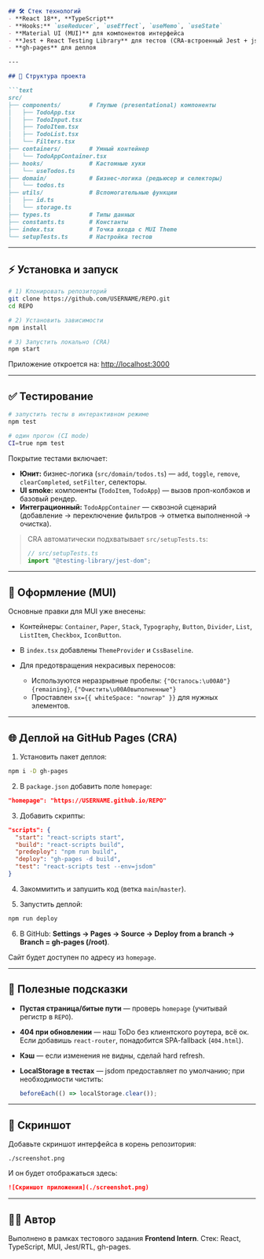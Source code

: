 ```markdown
## 🛠️ Стек технологий
- **React 18**, **TypeScript**
- **Hooks:** `useReducer`, `useEffect`, `useMemo`, `useState`
- **Material UI (MUI)** для компонентов интерфейса
- **Jest + React Testing Library** для тестов (CRA-встроенный Jest + jsdom)
- **gh-pages** для деплоя

---

## 📂 Структура проекта

```text
src/
├── components/        # Глупые (presentational) компоненты
│   ├── TodoApp.tsx
│   ├── TodoInput.tsx
│   ├── TodoItem.tsx
│   ├── TodoList.tsx
│   └── Filters.tsx
├── containers/        # Умный контейнер
│   └── TodoAppContainer.tsx
├── hooks/             # Кастомные хуки
│   └── useTodos.ts
├── domain/            # Бизнес-логика (редьюсер и селекторы)
│   └── todos.ts
├── utils/             # Вспомогательные функции
│   ├── id.ts
│   └── storage.ts
├── types.ts           # Типы данных
├── constants.ts       # Константы
├── index.tsx          # Точка входа с MUI Theme
└── setupTests.ts      # Настройка тестов

````

---

## ⚡ Установка и запуск

```bash
# 1) Клонировать репозиторий
git clone https://github.com/USERNAME/REPO.git
cd REPO

# 2) Установить зависимости
npm install

# 3) Запустить локально (CRA)
npm start
````

Приложение откроется на: [http://localhost:3000](http://localhost:3000)

---

## ✅ Тестирование

```bash
# запустить тесты в интерактивном режиме
npm test

# один прогон (CI mode)
CI=true npm test
```

Покрытие тестами включает:

* **Юнит:** бизнес-логика (`src/domain/todos.ts`) — `add`, `toggle`, `remove`, `clearCompleted`, `setFilter`, селекторы.
* **UI smoke:** компоненты (`TodoItem`, `TodoApp`) — вызов проп-колбэков и базовый рендер.
* **Интеграционный:** `TodoAppContainer` — сквозной сценарий (добавление → переключение фильтров → отметка выполненной → очистка).

> CRA автоматически подхватывает `src/setupTests.ts`:
>
> ```ts
> // src/setupTests.ts
> import "@testing-library/jest-dom";
> ```

---

## 🎨 Оформление (MUI)

Основные правки для MUI уже внесены:

* Контейнеры: `Container`, `Paper`, `Stack`, `Typography`, `Button`, `Divider`, `List`, `ListItem`, `Checkbox`, `IconButton`.
* В `index.tsx` добавлены `ThemeProvider` и `CssBaseline`.
* Для предотвращения некрасивых переносов:

  * Используются неразрывные пробелы: `{"Осталось:\u00A0"}{remaining}`, `{"Очистить\u00A0выполненные"}`
  * Проставлен `sx={{ whiteSpace: "nowrap" }}` для нужных элементов.

---

## 🌐 Деплой на GitHub Pages (CRA)

1. Установить пакет деплоя:

```bash
npm i -D gh-pages
```

2. В `package.json` добавить поле `homepage`:

```json
"homepage": "https://USERNAME.github.io/REPO"
```

3. Добавить скрипты:

```json
"scripts": {
  "start": "react-scripts start",
  "build": "react-scripts build",
  "predeploy": "npm run build",
  "deploy": "gh-pages -d build",
  "test": "react-scripts test --env=jsdom"
}
```

4. Закоммитить и запушить код (ветка `main`/`master`).

5. Запустить деплой:

```bash
npm run deploy
```

6. В GitHub: **Settings → Pages → Source → Deploy from a branch → Branch = gh-pages (/root)**.

Сайт будет доступен по адресу из `homepage`.

---

## 🧪 Полезные подсказки

* **Пустая страница/битые пути** — проверь `homepage` (учитывай регистр в `REPO`).
* **404 при обновлении** — наш ToDo без клиентского роутера, всё ок. Если добавишь `react-router`, понадобится SPA-fallback (`404.html`).
* **Кэш** — если изменения не видны, сделай hard refresh.
* **LocalStorage в тестах** — jsdom предоставляет по умолчанию; при необходимости чистить:

  ```ts
  beforeEach(() => localStorage.clear());
  ```

---

## 📸 Скриншот

Добавьте скриншот интерфейса в корень репозитория:

```
./screenshot.png
```

И он будет отображаться здесь:

```md
![Скриншот приложения](./screenshot.png)
```

---

## 👨‍💻 Автор

Выполнено в рамках тестового задания **Frontend Intern**.
Стек: React, TypeScript, MUI, Jest/RTL, gh-pages.

```
```
